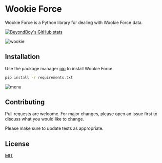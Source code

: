 # Wookie Force
Wookie Force is a Python library for dealing with Wookie Force data.

[![BeyondBoy's GitHub stats](https://github-readme-stats.vercel.app/api?username=beyondboy1)](https://github.com/anuraghazra/github-readme-stats)

![wookie](https://media.discordapp.net/attachments/834292311856250911/834877593664749598/6919521.jpg)
## Installation

Use the package manager [pip](https://pip.pypa.io/en/stable/) to install Wookie Force.

```bash
pip install -r requirements.txt
```

![menu](https://user-images.githubusercontent.com/81871884/128772761-a27db263-37fb-4d06-ade3-6a00e85abe2a.png)
## Contributing
Pull requests are welcome. For major changes, please open an issue first to discuss what you would like to change.

Please make sure to update tests as appropriate.

## License
[MIT](https://choosealicense.com/licenses/mit/)
